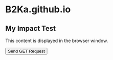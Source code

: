 <!DOCTYPE html>
<html lang="en">
<head>
  <meta charset="UTF-8" />
  <meta name="viewport" content="width=device-width, initial-scale=1.0" />
  <title>A Meaningful Page Title</title>

  <!-- Push query parameters to dataLayer -->
  <script>
    (function () {
      const urlParams = new URLSearchParams(window.location.search);
      const key = urlParams.get("key");
      const value = urlParams.get("value");

      window.dataLayer = window.dataLayer || [];
      if (key && value) {
        let data = {};
        data[key] = value;
        window.dataLayer.push(data);
      }
    })();
  </script>

  <!-- Google Tag Manager -->
  <script>
    (function (w, d, s, l, i) {
      w[l] = w[l] || [];
      w[l].push({ "gtm.start": new Date().getTime(), event: "gtm.js" });
      var f = d.getElementsByTagName(s)[0],
        j = d.createElement(s),
        dl = l != "dataLayer" ? "&l=" + l : "";
      j.async = true;
      j.src = "https://www.googletagmanager.com/gtm.js?id=" + i + dl;
      f.parentNode.insertBefore(j, f);
    })(window, document, "script", "dataLayer", "GTM-NGQFVCWC");
  </script>
  <!-- End Google Tag Manager -->

  <!-- Function to send the API request -->
  <script>
    function sendAPIRequest() {
      const dataLayer = window.dataLayer || [];
      let latestData = {};

      for (let i = dataLayer.length - 1; i >= 0; i--) {
        const entry = dataLayer[i];
        if (typeof entry === "object" && !entry["gtm.start"]) {
          latestData = entry;
          break;
        }
      }

      const [key, value] = Object.entries(latestData)[0] || [];

      if (!key || !value) {
        console.log("No valid key-value found in dataLayer.");
        return;
      }

      const apiUrl = `https://httpbin.org/get?${encodeURIComponent(
        key
      )}=${encodeURIComponent(value)}`;
      console.log("Sending GET request to:", apiUrl);

      fetch(apiUrl)
        .then((response) => response.json())
        .then((data) => {
          console.log("API Response:", data);
        })
        .catch((error) => {
          console.error("API Request Failed:", error);
        });
    }
  </script>
</head>
<body>
  <!-- Google Tag Manager (noscript) -->
  <noscript>
    <iframe
      src="https://www.googletagmanager.com/ns.html?id=GTM-NGQFVCWC"
      height="0"
      width="0"
      style="display: none; visibility: hidden"
    ></iframe>
  </noscript>
  <!-- End Google Tag Manager (noscript) -->

  <h1>B2Ka.github.io</h1>
  <h2>My Impact Test</h2>

  <p>This content is displayed in the browser window.</p>

  <button onclick="sendAPIRequest()">Send GET Request</button>
</body>
</html>
